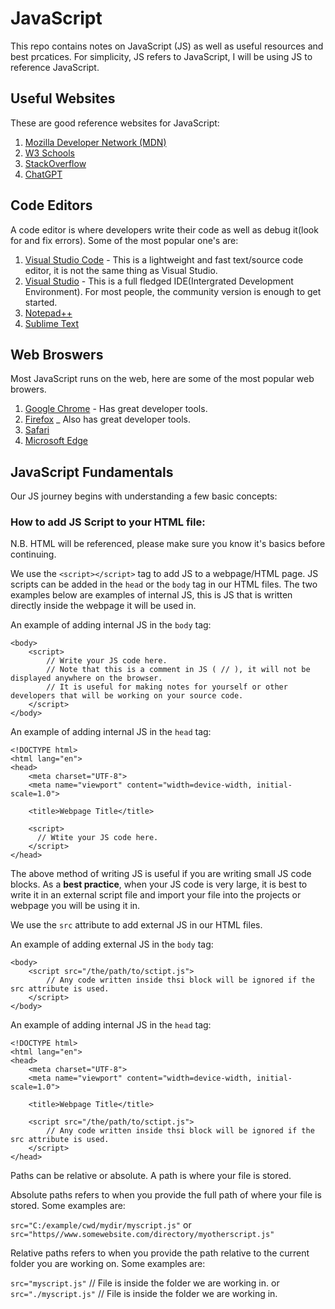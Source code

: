 # JavaScript
This repo contains notes on JavaScript (JS) as well as useful resources and best prcatices. For simplicity, JS refers to JavaScript, I will be using JS to reference JavaScript.

## Useful Websites

These are good reference websites for JavaScript:

1. [Mozilla Developer Network (MDN)](https://developer.mozilla.org/en-US/docs/Web/JavaScript/Reference)
2. [W3 Schools](https://www.w3schools.com/js/DEFAULT.asp)
3. [StackOverflow](https://stackoverflow.com/)
4. [ChatGPT](https://chat.openai.com/auth/login)

## Code Editors 

A code editor is where developers write their code as well as debug it(look for and fix errors). Some of the most popular one's are:

1. [Visual Studio Code](https://code.visualstudio.com/) - This is a lightweight and fast text/source code editor, it is not the same thing as Visual Studio.
2. [Visual Studio](https://visualstudio.microsoft.com/) - This is a full fledged IDE(Intergrated Development Environment). For most people, the community version is enough to get started.
3. [Notepad++](https://notepad-plus-plus.org/)
4. [Sublime Text](https://www.sublimetext.com/)

## Web Broswers

Most JavaScript runs on the web, here are some of the most popular web browers. 

1. [Google Chrome](https://www.google.com/chrome/) - Has great developer tools.
2. [Firefox](https://www.mozilla.org/en-US/firefox/new/) _ Also has great developer tools.
3. [Safari](https://www.apple.com/safari/)
4. [Microsoft Edge](https://www.microsoft.com/en-us/edge)

## JavaScript Fundamentals

Our JS journey begins with understanding a few basic concepts:

### How to add JS Script to your HTML file:

N.B. HTML will be referenced, please make sure you know it's basics before continuing. 

We use the `<script></script>` tag to add JS to a webpage/HTML page. JS scripts can be added in the `head` or the `body` tag in our HTML files. The two examples below are examples of internal JS, this is JS that is written directly inside the webpage it will be used in. 

An example of adding internal JS in the `body` tag:

```
<body>
    <script>
        // Write your JS code here.
        // Note that this is a comment in JS ( // ), it will not be displayed anywhere on the browser.
        // It is useful for making notes for yourself or other developers that will be working on your source code. 
    </script>
</body>
```

An example of adding internal JS in the `head` tag:

```
<!DOCTYPE html>
<html lang="en">
<head>
    <meta charset="UTF-8">
    <meta name="viewport" content="width=device-width, initial-scale=1.0">

    <title>Webpage Title</title>

    <script>
      // Wtite your JS code here.
    </script>
</head>
```

The above method of writing JS is useful if you are writing small JS code blocks. As a **best practice**, when your JS code is very large, it is best to write it in an external script file and import your file into the projects or webpage you will be using it in. 

We use the `src` attribute to add external JS in our HTML files. 

An example of adding external JS in the `body` tag:

```
<body>
    <script src="/the/path/to/sctipt.js">
        // Any code written inside thsi block will be ignored if the src attribute is used. 
    </script>
</body>
```

An example of adding internal JS in the `head` tag:

```
<!DOCTYPE html>
<html lang="en">
<head>
    <meta charset="UTF-8">
    <meta name="viewport" content="width=device-width, initial-scale=1.0">

    <title>Webpage Title</title>

    <script src="/the/path/to/sctipt.js">
        // Any code written inside thsi block will be ignored if the src attribute is used. 
    </script>
</head>
```

Paths can be relative or absolute. A path is where your file is stored. 

Absolute paths refers to when you provide the full path of where your file is stored. Some examples are:

`src="C:/example/cwd/mydir/myscript.js"` 
or 
`src="https//www.somewebsite.com/directory/myotherscript.js"`

Relative paths refers to when you provide the path relative to the current folder you are working on. Some examples are:

`src="myscript.js"` // File is inside the folder we are working in. 
or
`src="./myscript.js"` // File is inside the folder we are working in. 
